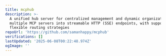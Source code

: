 ```yaml
---
title: mcphub
description: >-
  A unified hub server for centralized management and dynamic organization of
  multiple MCP servers into streamable HTTP (SSE) endpoints, with support for
  flexible routing strategies
repoUrl: 'https://github.com/samanhappy/mcphub'
verifications: []
lastUpdated: '2025-06-08T00:22:48.974Z'
ogImage: ''
---
```


